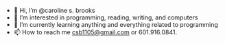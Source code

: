 - 👋 Hi, I’m @caroline s. brooks
- 👀 I’m interested in programming, reading, writing, and computers
- 🌱 I’m currently learning anything and everything related to programming
- 📫 How to reach me csb1105@gmail.com or 601.916.0841.

<!---
carolinebrooks/carolinebrooks is a ✨ special ✨ repository because its `README.md` (this file) appears on your GitHub profile.
You can click the Preview link to take a look at your changes.
--->
